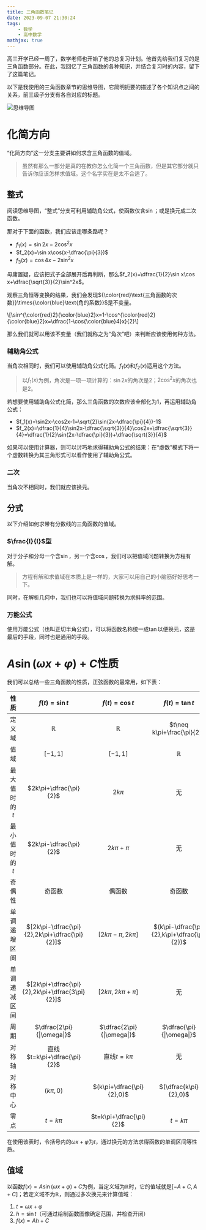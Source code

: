 ```yaml
---
title: 三角函数笔记
date: 2023-09-07 21:30:24
tags:
    - 数学
    - 高中数学
mathjax: true
---
```


高三开学已经一周了，数学老师也开始了他的总复习计划。他首先给我们复习的是三角函数部分。在此，我回忆了三角函数的各种知识，并结合复习时的内容，留下了这篇笔记。

<!-- more -->

以下是我使用的三角函数章节的思维导图，它简明扼要的描述了各个知识点之间的关系，前三级子分支有各自对应的标题。

![思维导图](mindmap.png)

# 化简方向
“化简方向”这一分支主要讲如何求含三角函数的值域。
> 虽然有那么一部分是真的在教你怎么化简一个三角函数，但是其它部分就只告诉你应该怎样求值域。这个名字实在是太不合适了。

## 整式
阅读思维导图，“整式”分支可利用辅助角公式，使函数仅含$\sin$；或是换元成二次函数。

那对于下面的函数，我们应该走哪条路呢？

- $f_1(x)=\sin2x-2\cos^2x$
- $f_2(x)=\sin x\cos(x-\dfrac{\pi}{3})$
- $f_3(x)=\cos4x-2\sin^2x$

毋庸置疑，应该把式子全部展开后再判断，那么$f_2(x)=\dfrac{1}{2}\sin x\cos x+\dfrac{\sqrt{3}}{2}\sin^2x$。

观察三角恒等变换的结果，我们会发现${\color{red}\text{三角函数的次数}}\times{\color{blue}\text{角的系数}}$是不变量。

\\[\sin^{\color{red}2}{\color{blue}2}x=1-\cos^{\color{red}2}{\color{blue}2}x=\dfrac{1-\cos{\color{blue}4}x}{2}\\]

那么我们就可以用该不变量（我们就称之为“角次”吧）来判断应该使用何种方法。

### 辅助角公式
当角次相同时，我们可以使用辅助角公式化简。$f_1(x)$和$f_2(x)$适用这个方法。
> 以$f_1(x)$为例，角次是一项一项计算的：$\sin2x$的角次是$2$；$2\cos^2x$的角次也是$2$。

若想要使用辅助角公式化简，那么三角函数的次数应该全部化为$1$，再运用辅助角公式：

- $f_1(x)=\sin2x-\cos2x-1=\sqrt{2}\sin(2x-\dfrac{\pi}{4})-1$
- $f_2(x)=\dfrac{1}{4}\sin2x-\dfrac{\sqrt{3}}{4}\cos2x+\dfrac{\sqrt{3}}{4}=\dfrac{1}{2}\sin(2x-\dfrac{\pi}{3})+\dfrac{\sqrt{3}}{4}$

如果可以使用计算器，则可以讨巧地求得辅助角公式的结果：在“虚数”模式下将一个虚数转换为其三角形式可以看作使用了辅助角公式。

### 二次
当角次不相同时，我们就应该换元。

## 分式
以下介绍如何求带有分数线的三角函数的值域。

### $\frac{I}{I}$型
对于分子和分母一个含$\sin$，另一个含$\cos$，我们可以把值域问题转换为方程有解。
> 方程有解和求值域在本质上是一样的，大家可以用自己的小脑筋好好思考一下。

同时，在解析几何中，我们也可以将值域问题转换为求斜率的范围。

### 万能公式
使用万能公式（也叫正切半角公式），可以将函数名称统一成$\tan$以便换元，这是最后的手段，同时也是通用的手段。

# $A\sin(\omega x+\varphi)+C$性质
我们可以总结一些三角函数的性质，正弦函数的最常用，如下表：

| 性质 | $f(t)=\sin t$ | $f(t)=\cos t$ | $f(t)=\tan t$ | $f(t)=\cot t$ |
|:----:|:-------------:|:-------------:|:-------------:| :-----------: |
| 定义域 | $\mathbb{R}$ | $\mathbb{R}$ | $t\neq k\pi+\frac{\pi}{2}$ | $t\neq k\pi$ |
| 值域 | $[-1,1]$ | $[-1,1]$ | $\mathbb{R}$ | $\mathbb{R}$ |
| 最大值时的$t$ | $2k\pi+\dfrac{\pi}{2}$ | $2k\pi$ | 无 | 无 |
| 最小值时的$t$ | $2k\pi-\dfrac{\pi}{2}$ | $2k\pi+\pi$ | 无 | 无 |
| 奇偶性 | 奇函数 | 偶函数 | 奇函数 | 奇函数 |
| 单调递增区间 | $[2k\pi-\dfrac{\pi}{2},2k\pi+\dfrac{\pi}{2}]$ | $[2k\pi-\pi,2k\pi]$ | $(k\pi-\dfrac{\pi}{2},k\pi+\dfrac{\pi}{2})$ | 无 |
| 单调递减区间 | $[2k\pi+\dfrac{\pi}{2},2k\pi+\dfrac{3\pi}{2}]$ | $[2k\pi,2k\pi+\pi]$ | 无 | $(k\pi,k\pi+\pi)$ |
| 周期 | $\dfrac{2\pi}{\|\omega\|}$ | $\dfrac{2\pi}{\|\omega\|}$ | $\dfrac{\pi}{\|\omega\|}$ | $\dfrac{\pi}{\|\omega\|}$ |
| 对称轴 | 直线$t=k\pi+\dfrac{\pi}{2}$ | 直线$t=k\pi$ | 无 | 无 |
| 对称中心 | $(k\pi,0)$ | $(k\pi+\dfrac{\pi}{2},0)$ | $(\dfrac{k\pi}{2},0)$ | $(\dfrac{k\pi}{2},0)$ |
| 零点 | $t=k\pi$ | $t=k\pi+\dfrac{\pi}{2}$ | $t=k\pi$ | $t=k\pi+\pi$ |

在使用该表时，令括号内的$\omega x+\varphi$为$t$，通过换元的方法求得函数的单调区间等性质。

## 值域
以函数$f(x)=A\sin(\omega x+\varphi)+C$为例，当定义域为$\mathbb{R}$时，它的值域就是$[-A+C, A+C]$；若定义域不为$\mathbb{R}$，则通过多次换元来计算值域：

1. $t=\omega x+\varphi$
2. $h=\sin t$（可通过绘制函数图像确定范围，并检查开闭）
3. $f(x)=Ah+C$
